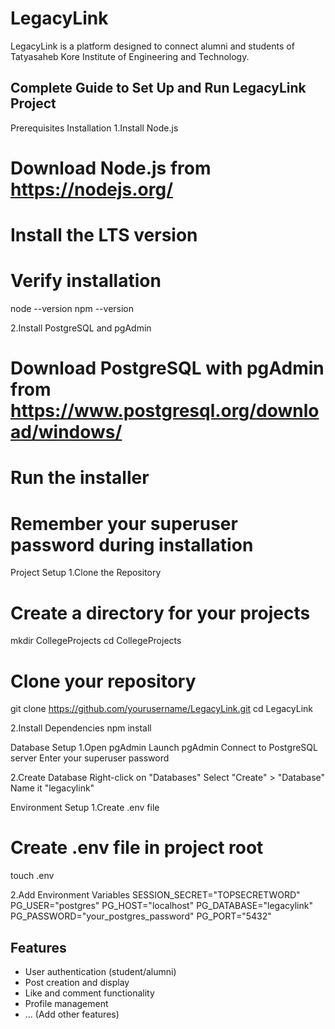 # LegacyLink

LegacyLink is a platform designed to connect alumni and students of Tatyasaheb Kore Institute of Engineering and Technology.

## Complete Guide to Set Up and Run LegacyLink Project

Prerequisites Installation
1.Install Node.js
# Download Node.js from https://nodejs.org/
# Install the LTS version
# Verify installation
node --version
npm --version

2.Install PostgreSQL and pgAdmin
# Download PostgreSQL with pgAdmin from https://www.postgresql.org/download/windows/
# Run the installer
# Remember your superuser password during installation

Project Setup
1.Clone the Repository
# Create a directory for your projects
mkdir CollegeProjects
cd CollegeProjects

# Clone your repository
git clone https://github.com/yourusername/LegacyLink.git
cd LegacyLink

2.Install Dependencies
npm install

Database Setup
1.Open pgAdmin
Launch pgAdmin
Connect to PostgreSQL server
Enter your superuser password

2.Create Database
Right-click on "Databases"
Select "Create" > "Database"
Name it "legacylink"

Environment Setup
1.Create .env file
# Create .env file in project root
touch .env

2.Add Environment Variables
SESSION_SECRET="TOPSECRETWORD"
PG_USER="postgres"
PG_HOST="localhost"
PG_DATABASE="legacylink"
PG_PASSWORD="your_postgres_password"
PG_PORT="5432"

## Features

*   User authentication (student/alumni)
*   Post creation and display
*   Like and comment functionality
*   Profile management
*   ... (Add other features)
